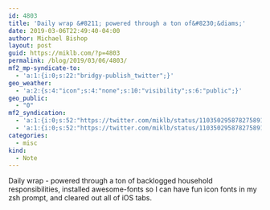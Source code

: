 ```yaml
---
id: 4803
title: 'Daily wrap &#8211; powered through a ton of&#8230;&diams;'
date: 2019-03-06T22:49:40-04:00
author: Michael Bishop
layout: post
guid: https://miklb.com/?p=4803
permalink: /blog/2019/03/06/4803/
mf2_mp-syndicate-to:
  - 'a:1:{i:0;s:22:"bridgy-publish_twitter";}'
geo_weather:
  - 'a:2:{s:4:"icon";s:4:"none";s:10:"visibility";s:6:"public";}'
geo_public:
  - "0"
mf2_syndication:
  - 'a:1:{i:0;s:52:"https://twitter.com/miklb/status/1103502958782758913";}'
  - 'a:1:{i:0;s:52:"https://twitter.com/miklb/status/1103502958782758913";}'
categories:
  - misc
kind:
  - Note
---
```

Daily wrap - powered through a ton of backlogged household responsibilities, installed awesome-fonts so I can have fun icon fonts in my zsh prompt, and cleared out all of iOS tabs. 